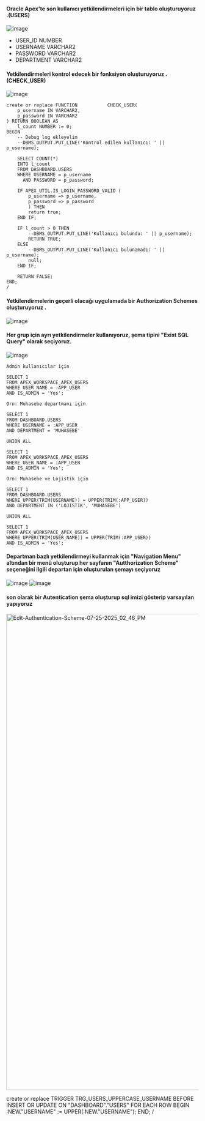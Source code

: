 #### Oracle Apex'te son kullanıcı yetkilendirmeleri için bir tablo oluşturuyoruz .(USERS)

![image](https://github.com/user-attachments/assets/d71ca16e-4eef-4091-b2fd-4f5c8628698b)


* USER_ID	NUMBER
* USERNAME	VARCHAR2
* PASSWORD	VARCHAR2
* DEPARTMENT	VARCHAR2


#### Yetkilendirmeleri kontrol edecek bir fonksiyon oluşturuyoruz .(CHECK_USER)

![image](https://github.com/user-attachments/assets/d22bb828-a687-4e6c-b8cf-8dbb4d2a598f)
```
create or replace FUNCTION           CHECK_USER(
    p_username IN VARCHAR2,
    p_password IN VARCHAR2
) RETURN BOOLEAN AS
    l_count NUMBER := 0;
BEGIN
    -- Debug log ekleyelim
    --DBMS_OUTPUT.PUT_LINE('Kontrol edilen kullanıcı: ' || p_username);
    
    SELECT COUNT(*)
    INTO l_count
    FROM DASHBOARD.USERS
    WHERE USERNAME = p_username
      AND PASSWORD = p_password;

    IF APEX_UTIL.IS_LOGIN_PASSWORD_VALID (
        p_username => p_username,
        p_password => p_password
        ) THEN
        return true;
    END IF;

    IF l_count > 0 THEN
        --DBMS_OUTPUT.PUT_LINE('Kullanıcı bulundu: ' || p_username);
        RETURN TRUE;
    ELSE
        --DBMS_OUTPUT.PUT_LINE('Kullanıcı bulunamadı: ' || p_username);
        null;
    END IF;

    RETURN FALSE;
END;
/
```

#### Yetkilendirmelerin geçerli olacağı uygulamada bir Authorization Schemes oluşturuyoruz .

![image](https://github.com/user-attachments/assets/9605a969-33b4-4d2b-8a37-8d13ce2c2992)

#### Her grup için ayrı yetkilendirmeler kullanıyoruz, şema tipini "Exist SQL Query" olarak seçiyoruz.
![image](https://github.com/user-attachments/assets/4c8c36ea-fecb-4692-ae12-51821aaf8656)

```
Admin kullanıcılar için 

SELECT 1 
FROM APEX_WORKSPACE_APEX_USERS 
WHERE USER_NAME = :APP_USER 
AND IS_ADMIN = 'Yes';
```
```
Örn: Muhasebe departmanı için

SELECT 1 
FROM DASHBOARD.USERS 
WHERE USERNAME = :APP_USER 
AND DEPARTMENT = 'MUHASEBE'

UNION ALL

SELECT 1 
FROM APEX_WORKSPACE_APEX_USERS 
WHERE USER_NAME = :APP_USER 
AND IS_ADMIN = 'Yes';
```
```
Örn: Muhasebe ve Lojistik için

SELECT 1 
FROM DASHBOARD.USERS 
WHERE UPPER(TRIM(USERNAME)) = UPPER(TRIM(:APP_USER)) 
AND DEPARTMENT IN ('LOJISTIK', 'MUHASEBE')

UNION ALL

SELECT 1 
FROM APEX_WORKSPACE_APEX_USERS 
WHERE UPPER(TRIM(USER_NAME)) = UPPER(TRIM(:APP_USER)) 
AND IS_ADMIN = 'Yes';
```


#### Departman bazlı yetkilendirmeyi kullanmak için "Navigation Menu" altından bir menü oluşturup her sayfanın "Autthorization Scheme" seçeneğini ilgili departan için oluşturulan şemayı seçiyoruz

![image](https://github.com/user-attachments/assets/8ff6f368-6293-4c5b-b30c-6ef22d48b8d6)
![image](https://github.com/user-attachments/assets/04f9fc17-aa07-4b43-9673-d4e39834f47e)

#### son olarak bir Autentication şema oluşturup sql imizi gösterip varsayılan yapıyoruz

<img width="1720" height="1245" alt="Edit-Authentication-Scheme-07-25-2025_02_46_PM" src="https://github.com/user-attachments/assets/6784e282-28ca-41c3-af52-f357cd1e9bab" />

create or replace TRIGGER TRG_USERS_UPPERCASE_USERNAME
BEFORE INSERT OR UPDATE ON "DASHBOARD"."USERS"
FOR EACH ROW
BEGIN
  :NEW."USERNAME" := UPPER(:NEW."USERNAME");
END;
/
